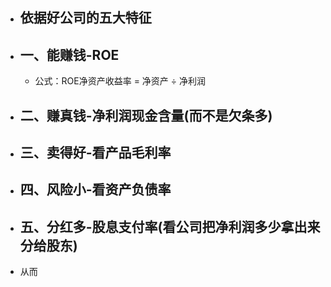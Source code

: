 - ## 依据好公司的五大特征
- ## 一、能赚钱-ROE
	- 公式：ROE净资产收益率 = 净资产 ÷ 净利润
- ## 二、赚真钱-净利润现金含量(而不是欠条多)
- ## 三、卖得好-看产品毛利率
- ## 四、风险小-看资产负债率
- ## 五、分红多-股息支付率(看公司把净利润多少拿出来分给股东)
- 从而